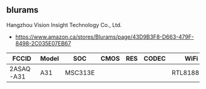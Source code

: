 blurams
-------
Hangzhou Vision Insight Technology Co., Ltd.

- https://www.amazon.ca/stores/Blurams/page/43D9B3F8-D663-479F-8498-2C035E07EB67

| FCCID     | Model | SOC     | CMOS | RES | CODEC | WiFi       | SPI   | EMMC | Battery | Solar | PTZ | Power       | Link | Notes |
|-----------|-------|---------|------|-----|-------|------------|-------|------|---------|-------|-----|-------------|------|-------|
| 2ASAQ-A31 | A31   | MSC313E |      |     |       | RTL8188FTV | 25Q64 |      |         |       | +   | 5V microUSB |      |       |
